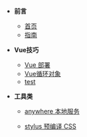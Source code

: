 * **前言**
  * [首页]()
  * [指南](guide "The greatest guide in the world")

* **Vue技巧**
  
  * [Vue 部署](Vue/VueDeploy.md)
  * [Vue循环对象](Vue/Vue循环对象.md)
  * [ test ](Vue/test.md)

* **工具类**
  
  * [anywhere 本地服务](Tool/anywhere)
  
  * [stylus 预编译 CSS](Tool/stylus)